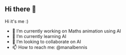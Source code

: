 ## Hi there 👋

Hi it's me :)

- 🔭 I’m currently working on Maths animation using AI
- 🌱 I’m currently learning AI
- 👯 I’m looking to collaborate on AI
- 📫 How to reach me: @manalbennis








